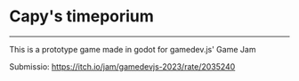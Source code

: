 # Capy's timeporium

---

This is a prototype game made in godot for gamedev.js' Game Jam

Submissio: https://itch.io/jam/gamedevjs-2023/rate/2035240
